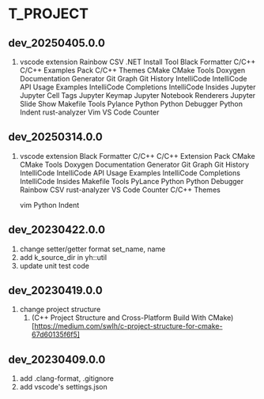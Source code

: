 # T_PROJECT

## dev_20250405.0.0
1. vscode extension
    Rainbow CSV
    .NET Install Tool
    Black Formatter
    C/C++
    C/C++ Examples Pack
    C/C++ Themes
    CMake
    CMake Tools
    Doxygen Documentation Generator
    Git Graph
    Git History
    IntelliCode
    IntelliCode API Usage Examples
    IntelliCode Completions
    IntelliCode Insides
    Jupyter
    Jupyter Cell Tags
    Jupyter Keymap
    Jupyter Notebook Renderers
    Jupyter Slide Show
    Makefile Tools
    Pylance
    Python
    Python Debugger
    Python Indent
    rust-analyzer
    Vim
    VS Code Counter

## dev_20250314.0.0
1. vscode extension
    Black Formatter
    C/C++
    C/C++ Extension Pack
    CMake
    CMake Tools
    Doxygen Documentation Generator
    Git Graph
    Git History
    IntelliCode
    IntelliCode API Usage Examples
    IntelliCode Completions
    IntelliCode Insides
    Makefile Tools
    PyLance
    Python
    Python Debugger
    Rainbow CSV
    rust-analyzer
    VS Code Counter
    C/C++ Themes

    vim
    Python Indent

## dev_20230422.0.0
1. change setter/getter format
    set_name, name
2. add k_source_dir in yh::util
3. update unit test code

## dev_20230419.0.0
1. change project structure
    1. (C++ Project Structure and Cross-Platform Build With CMake)[https://medium.com/swlh/c-project-structure-for-cmake-67d60135f6f5]

## dev_20230409.0.0
1. add .clang-format, .gitignore
2. add vscode's settings.json
